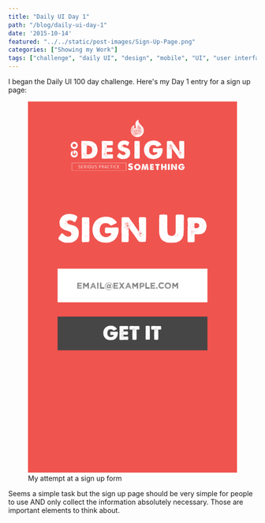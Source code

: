 ```yaml
---
title: "Daily UI Day 1"
path: "/blog/daily-ui-day-1"
date: '2015-10-14'
featured: "../../static/post-images/Sign-Up-Page.png"
categories: ["Showing my Work"]
tags: ["challenge", "daily UI", "design", "mobile", "UI", "user interface"]
---
```


I began the Daily UI 100 day challenge. Here's my Day 1 entry for a sign up page:

<figure>
  <img src="../../static/post-images/Sign-Up-Page.png" alt="Daily UI practice" />
  <figcaption>My attempt at a sign up form</figcaption>
</figure>

Seems a simple task but the sign up page should be very simple for people to use AND only collect the information absolutely necessary. Those are important elements to think about.

